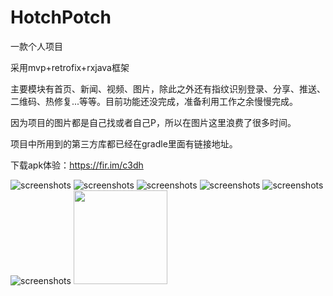 # HotchPotch
一款个人项目  

采用mvp+retrofix+rxjava框架  

主要模块有首页、新闻、视频、图片，除此之外还有指纹识别登录、分享、推送、二维码、热修复...等等。目前功能还没完成，准备利用工作之余慢慢完成。  

因为项目的图片都是自己找或者自己P，所以在图片这里浪费了很多时间。 

项目中所用到的第三方库都已经在gradle里面有链接地址。

下载apk体验：https://fir.im/c3dh  


![screenshots](https://raw.githubusercontent.com/TenzLiu/HotchPotch/master/screenshots/finger_print_login.png)
![screenshots](https://raw.githubusercontent.com/TenzLiu/HotchPotch/master/screenshots/home.png)
![screenshots](https://raw.githubusercontent.com/TenzLiu/HotchPotch/master/screenshots/news.png)
![screenshots](https://raw.githubusercontent.com/TenzLiu/HotchPotch/master/screenshots/video.png)
![screenshots](https://raw.githubusercontent.com/TenzLiu/HotchPotch/master/screenshots/photo.png)
![screenshots](https://raw.githubusercontent.com/TenzLiu/HotchPotch/master/screenshots/photo.png)
<img width="150" height="150" src="https://raw.githubusercontent.com/TenzLiu/HotchPotch/master/screenshots/photo.png"/>


